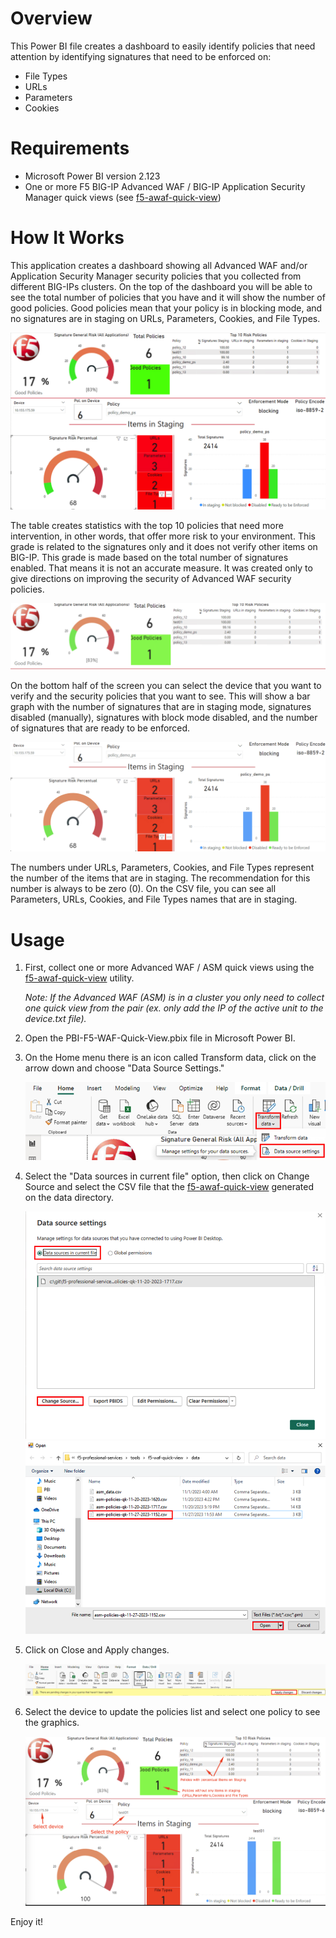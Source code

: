 # Overview
This Power BI file creates a dashboard to easily identify policies that need attention by identifying signatures that need to be enforced on:

* File Types
* URLs
* Parameters
* Cookies

# Requirements
* Microsoft Power BI version 2.123
* One or more F5 BIG-IP Advanced WAF / BIG-IP Application Security Manager quick views (see [f5-awaf-quick-view](https://github.com/f5devcentral/f5-professional-services/tree/main/tools/f5-waf-quick-view))

# How It Works

This application creates a dashboard showing all Advanced WAF and/or Application Security Manager security policies that you collected from different BIG-IPs clusters. On the top of the dashboard you will be able to see the total number of policies that you have and it will show the number of good policies. Good policies mean that your policy is in blocking mode, and no signatures are in staging on URLs, Parameters, Cookies, and File Types.

  ![Alt text](3-dashboard.png?raw=true "Signatures-dashboard")
  
  The table creates statistics with the top 10 policies that need more intervention, in other words, that offer more risk to your environment. This grade is related to the signatures only and it does not verify other items on BIG-IP. This grade is made based on the total number of signatures enabled. That means it is not an accurate measure. It was created only to give directions on improving the security of Advanced WAF security policies.
  
  ![Alt text](top.png?raw=true "All Policies Statistics")
  
On the bottom half of the screen you can select the device that you want to verify and the security policies that you want to see. This will show a bar graph with the number of signatures that are in staging mode, signatures disabled (manually), signatures with block mode disabled, and the number of signatures that are ready to be enforced.

  ![Alt text](botton.png?raw=true "Policy per device")

The numbers under URLs, Parameters, Cookies, and File Types represent the number of the items that are in staging. The recommendation for this number is always to be zero (0). On the CSV file, you can see all Parameters, URLs, Cookies, and File Types names that are in staging.

# Usage

1. First, collect one or more Advanced WAF / ASM quick views using the [f5-awaf-quick-view](https://github.com/f5devcentral/f5-professional-services/tree/main/tools/f5-waf-quick-view) utility.
  
   *Note: If the Advanced WAF (ASM) is in a cluster you only need to collect one quick view from the pair (ex. only add the IP of the active unit to the device.txt file).*

2. Open the PBI-F5-WAF-Quick-View.pbix file in Microsoft Power BI.

3. On the Home menu there is an icon called Transform data, click on the arrow down and choose "Data Source Settings."
   
   ![Alt text](01-Transform-data.png?raw=true "Configuring sources")

5. Select the "Data sources in current file" option, then click on Change Source and select the CSV file that the [f5-awaf-quick-view](https://github.com/f5devcentral/f5-professional-services/tree/main/tools/f5-waf-quick-view) generated on the data directory.
   
   ![Alt text](02-select-data.png?raw=true "Select the file inside data directory")
   ![Alt text](03-select-data.png?raw=true "Select the file inside data directory")
   
7. Click on Close and Apply changes.
   
   ![Alt text](05-apply.png?raw=true "Apply configuration")

9. Select the device to update the policies list and select one policy to see the graphics.
    
   ![Alt text](Dashboard-exp.png?raw=true "Select the file inside data directory")
   
Enjoy it!


 
